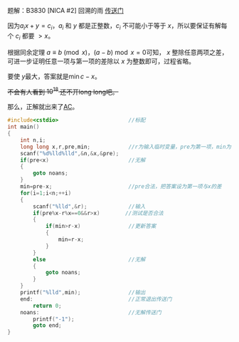 题解：B3830 [NICA #2] 回溯的雨
[传送门](https://www.luogu.com.cn/problem/B3830)

因为$a_ix+y=c_i$，$a_i$ 和 $y$ 都是正整数，$c_i$ 不可能小于等于 $x$，所以要保证有解每个 $c_i$ 都要 $\gt x$。

根据同余定理 $a \equiv b \pmod x$，$(a  - b) \bmod x = 0$可知， $x$ 整除任意两项之差，可进一步证明任意一项与第一项的差除以 $x$ 为整数即可，过程省略。

要使 $y$最大，答案就是$\min c-x$。

~~不会有人看到 $10^{18}$ 还不开long long吧。~~

那么，正解就出来了[AC](https://www.luogu.com.cn/record/122804003)。
```cpp
#include<cstdio>                      //标配
int main()
{
    int n,i;
    long long x,r,pre,min;            //r为输入临时变量，pre为第一项，min为答案
    scanf("%d%lld%lld",&n,&x,&pre);
    if(pre<x)                         //无解
    {
        goto noans;
    }
    min=pre-x;                        //pre合法，把答案设为第一项与x的差
    for(i=1;i<n;++i)
    {
        scanf("%lld",&r);             //输入
        if(pre%x-r%x==0&&r>x)        //测试是否合法
        {
            if(min>r-x)               //更新答案
            {
                min=r-x;
            }
        }
        else                          //无解
        {
            goto noans;
        }
    }
    printf("%lld",min);               //输出
    end:                              //正常退出传送门
        return 0;
    noans:                            //无解传送门
        printf("-1");
        goto end;
}
```